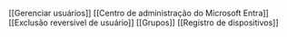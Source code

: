 [[Gerenciar usuários]]
[[Centro de administração do Microsoft Entra]]
[[Exclusão reversível de usuário]]
[[Grupos]]
[[Registro de dispositivos]]





